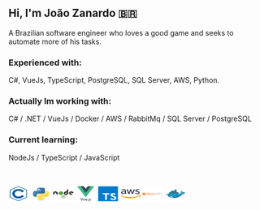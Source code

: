 ## Hi, I'm João Zanardo 🇧🇷 
A Brazilian software engineer who loves a good game and seeks to automate more of his tasks.

### Experienced with:
C#, VueJs, TypeScript, PostgreSQL, SQL Server, AWS, Python.
### Actually Im working with: 
C# / .NET / VueJs / Docker / AWS /  RabbitMq / SQL Server / PostgreSQL

### Current learning: 
NodeJs / TypeScript / JavaScript 

<br />

<div style="display: inline_block"><br>
  <img align="center" alt="Zanardo-C#" height="30" width="40" src="https://raw.githubusercontent.com/devicons/devicon/00f02ef57fb7601fd1ddcc2fe6fe670fef3ae3e4/icons/c/c-line.svg">
  <img align="center" alt="Zanardo-Python" height="30" width="40" src="https://raw.githubusercontent.com/devicons/devicon/00f02ef57fb7601fd1ddcc2fe6fe670fef3ae3e4/icons/python/python-original.svg">
  <img align="center" alt="Zanardo-Node" height="30" width="40" src="https://raw.githubusercontent.com/devicons/devicon/6910f0503efdd315c8f9b858234310c06e04d9c0/icons/nodejs/nodejs-original-wordmark.svg">
  <img align="center" alt="Zanardo-Vue" height="30" width="40" src="https://raw.githubusercontent.com/devicons/devicon/6910f0503efdd315c8f9b858234310c06e04d9c0/icons/vuejs/vuejs-original-wordmark.svg">
  <img align="center" alt="Zanardo-Ts" height="30" width="40" src="https://raw.githubusercontent.com/devicons/devicon/6910f0503efdd315c8f9b858234310c06e04d9c0/icons/typescript/typescript-original.svg">
  <img align="center" alt="Zanardo-Aws" height="30" width="40" src="https://raw.githubusercontent.com/devicons/devicon/6910f0503efdd315c8f9b858234310c06e04d9c0/icons/amazonwebservices/amazonwebservices-original-wordmark.svg">
  <img align="center" alt="Zanardo-Rabbit" height="30" width="40" src="https://raw.githubusercontent.com/devicons/devicon/6910f0503efdd315c8f9b858234310c06e04d9c0/icons/rabbitmq/rabbitmq-original-wordmark.svg">
  <img align="center" alt="Zanardo-Docker" height="30" width="40" src="https://raw.githubusercontent.com/devicons/devicon/6910f0503efdd315c8f9b858234310c06e04d9c0/icons/docker/docker-original.svg">
<!-- ![](https://komarev.com/ghpvc/?username=jozanardo&color=79b8ff) -->
</div>
 
##


<!--
**jozanardo/jozanardo** is a ✨ _special_ ✨ repository because its `README.md` (this file) appears on your GitHub profile.

Here are some ideas to get you started:

- 🔭 I’m currently working on ...
- 🌱 I’m currently learning ...
- 👯 I’m looking to collaborate on ...
- 🤔 I’m looking for help with ...
- 💬 Ask me about ...
- 📫 How to reach me: ...
- 😄 Pronouns: ...
- ⚡ Fun fact: ...
-->
